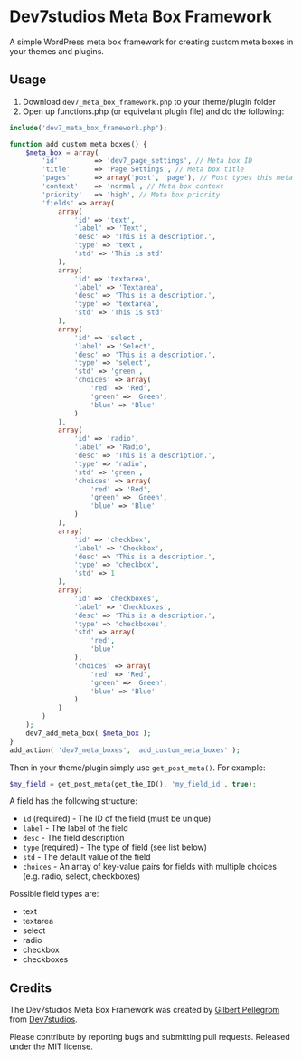 # Dev7studios Meta Box Framework

A simple WordPress meta box framework for creating custom meta boxes in your themes and plugins.

## Usage

1. Download `dev7_meta_box_framework.php` to your theme/plugin folder
2. Open up functions.php (or equivelant plugin file) and do the following:

```php
include('dev7_meta_box_framework.php');

function add_custom_meta_boxes() {
	$meta_box = array(
		'id'         => 'dev7_page_settings', // Meta box ID
		'title'      => 'Page Settings', // Meta box title
		'pages'  	 => array('post', 'page'), // Post types this meta box should be shown on
		'context'    => 'normal', // Meta box context
		'priority'   => 'high', // Meta box priority
		'fields' => array(
			array(
	            'id' => 'text',
	            'label' => 'Text',
	            'desc' => 'This is a description.',
	            'type' => 'text',
	            'std' => 'This is std'
	        ),
	        array(
	            'id' => 'textarea',
	            'label' => 'Textarea',
	            'desc' => 'This is a description.',
	            'type' => 'textarea',
	            'std' => 'This is std'
	        ),
	        array(
	            'id' => 'select',
	            'label' => 'Select',
	            'desc' => 'This is a description.',
	            'type' => 'select',
	            'std' => 'green',
	            'choices' => array(
	                'red' => 'Red',
	                'green' => 'Green',
	                'blue' => 'Blue'
	            )
	        ),
	        array(
	            'id' => 'radio',
	            'label' => 'Radio',
	            'desc' => 'This is a description.',
	            'type' => 'radio',
	            'std' => 'green',
	            'choices' => array(
	                'red' => 'Red',
	                'green' => 'Green',
	                'blue' => 'Blue'
	            )
	        ),
	        array(
	            'id' => 'checkbox',
	            'label' => 'Checkbox',
	            'desc' => 'This is a description.',
	            'type' => 'checkbox',
	            'std' => 1
	        ),
	        array(
	            'id' => 'checkboxes',
	            'label' => 'Checkboxes',
	            'desc' => 'This is a description.',
	            'type' => 'checkboxes',
	            'std' => array(
	                'red',
	                'blue'
	            ),
	            'choices' => array(
	                'red' => 'Red',
	                'green' => 'Green',
	                'blue' => 'Blue'
	            )
	        )
		)
	);
	dev7_add_meta_box( $meta_box );
}
add_action( 'dev7_meta_boxes', 'add_custom_meta_boxes' );
```

Then in your theme/plugin simply use `get_post_meta()`. For example:

```php
$my_field = get_post_meta(get_the_ID(), 'my_field_id', true);
```

A field has the following structure:

* `id` (required) - The ID of the field (must be unique)
* `label` - The label of the field
* `desc` - The field description
* `type` (required) - The type of field (see list below)
* `std` - The default value of the field
* `choices` - An array of key-value pairs for fields with multiple choices (e.g. radio, select, checkboxes)

Possible field types are:

* text
* textarea
* select
* radio
* checkbox
* checkboxes

## Credits

The Dev7studios Meta Box Framework was created by [Gilbert Pellegrom](http://gilbert.pellegrom.me) from [Dev7studios](http://dev7studios.com).

Please contribute by reporting bugs and submitting pull requests. Released under the MIT license.
